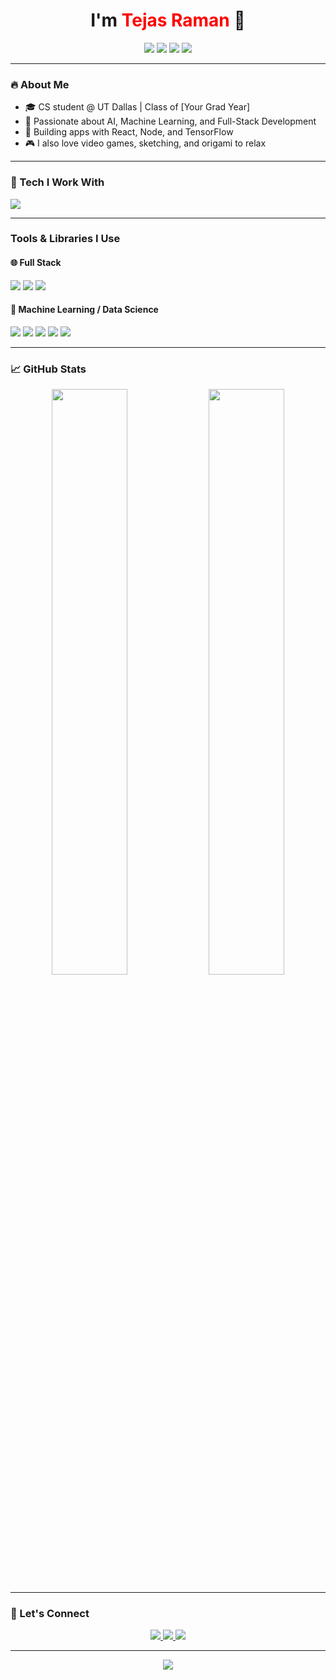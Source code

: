 <h1 align="center">I'm <span style="color:red;">Tejas Raman</span> 👋</h1>

<p align="center">
  <img src="https://img.shields.io/badge/Code-C++-red?style=for-the-badge&logo=cpp" />
  <img src="https://img.shields.io/badge/Code-C%23-red?style=for-the-badge&logo=csharp" />
  <img src="https://img.shields.io/badge/Code-Java-red?style=for-the-badge&logo=java" />
  <img src="https://img.shields.io/badge/Code-Python-red?style=for-the-badge&logo=python" />
</p>

---

### 🔥 About Me

- 🎓 CS student @ UT Dallas | Class of [Your Grad Year]
- 🧠 Passionate about AI, Machine Learning, and Full-Stack Development  
- 🔨 Building apps with React, Node, and TensorFlow  
- 🎮 I also love video games, sketching, and origami to relax  

---

### 🧰 Tech I Work With

<img src="https://skillicons.dev/icons?i=js,ts,react,nextjs,nodejs,express,mongodb,python,java,cpp,git,figma,vscode&theme=light" />

---

### Tools & Libraries I Use

#### 🌐 Full Stack
<p>
  <img src="https://img.shields.io/badge/Node.js-blue?style=for-the-badge&logo=node.js&logoColor=white" />
  <img src="https://img.shields.io/badge/Express.js-blue?style=for-the-badge&logo=express&logoColor=white" />
  <img src="https://img.shields.io/badge/React-blue?style=for-the-badge&logo=react&logoColor=white" />
</p>

#### 🤖 Machine Learning / Data Science
<p>
  <img src="https://img.shields.io/badge/Scikit--Learn-red?style=for-the-badge&logo=scikit-learn&logoColor=white" />
  <img src="https://img.shields.io/badge/TensorFlow-red?style=for-the-badge&logo=tensorflow&logoColor=white" />
  <img src="https://img.shields.io/badge/Pandas-red?style=for-the-badge&logo=pandas&logoColor=white" />
  <img src="https://img.shields.io/badge/NumPy-red?style=for-the-badge&logo=numpy&logoColor=white" />
  <img src="https://img.shields.io/badge/Matplotlib-red?style=for-the-badge&logo=python&logoColor=white" />
</p>

---

### 📈 GitHub Stats

<p align="center">
  <img src="https://github-readme-stats.vercel.app/api?username=traman2&show_icons=true&theme=radical&icon_color=ff0000" width="49%" />
  <img src="https://github-readme-streak-stats.herokuapp.com?user=traman2&theme=radical&ring=ff0000&fire=ff0000&currStreakLabel=ffffff" width="49%" />
</p>

---

### 💬 Let's Connect

<p align="center">
  <a href="https://www.linkedin.com/in/tejas-raman-1a892b255/" target="_blank">
    <img src="https://img.shields.io/badge/LinkedIn-red?style=for-the-badge&logo=linkedin&logoColor=white" />
  </a>
  <a href="mailto:tejassraman@example.com">
    <img src="https://img.shields.io/badge/Email-red?style=for-the-badge&logo=gmail&logoColor=white" />
  </a>
  <a href="https://tejasraman.com" target="_blank">
    <img src="https://img.shields.io/badge/Portfolio-red?style=for-the-badge&logo=firefox&logoColor=white" />
  </a>
</p>

---

<p align="center">
  <img src="https://capsule-render.vercel.app/api?type=waving&color=ff0000&height=120&section=footer&text=Thanks%20for%20visiting!&fontColor=ffffff&fontSize=24" />
</p>
